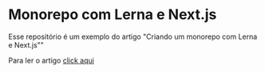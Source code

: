# Monorepo com Lerna e Next.js

Esse repositório é um exemplo do artigo "Criando um monorepo com Lerna e Next.js""

Para ler o artigo [click aqui](https://dev.to/hjdesigner/criando-um-monorepo-com-lerna-e-next-js-404b)